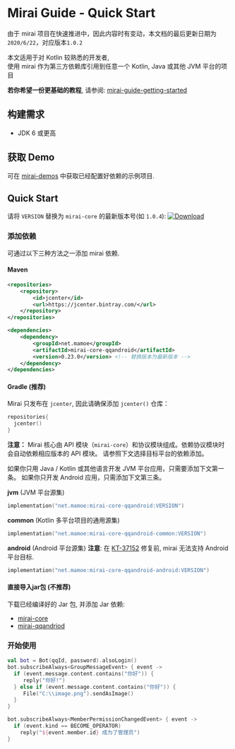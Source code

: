 # Mirai Guide - Quick Start

由于 mirai 项目在快速推进中，因此内容时有变动，本文档的最后更新日期为```2020/6/22```，对应版本```1.0.2```

本文适用于对 Kotlin 较熟悉的开发者,  
使用 mirai 作为第三方依赖库引用到任意一个 Kotlin, Java 或其他 JVM 平台的项目

**若你希望一份更基础的教程**, 请参阅: [mirai-guide-getting-started](guide_getting_started.md)

## 构建需求

- JDK 6 或更高

## 获取 Demo
可在 [mirai-demos](https://github.com/mamoe/mirai-demos) 中获取已经配置好依赖的示例项目.

## Quick Start

请将 `VERSION` 替换为 `mirai-core` 的最新版本号(如 `1.0.4`):
[![Download](https://api.bintray.com/packages/him188moe/mirai/mirai-core/images/download.svg)](https://bintray.com/him188moe/mirai/mirai-core/)  

### 添加依赖
可通过以下三种方法之一添加 mirai 依赖.

#### Maven

```xml
<repositories>
    <repository>
        <id>jcenter</id>
        <url>https://jcenter.bintray.com/</url>
    </repository>
</repositories>
```

```xml
<dependencies>
    <dependency>
        <groupId>net.mamoe</groupId>
        <artifactId>mirai-core-qqandroid</artifactId>
        <version>0.23.0</version> <!-- 替换版本为最新版本 -->
    </dependency>
</dependencies>
```

#### Gradle (推荐)

Mirai 只发布在 `jcenter`, 因此请确保添加 `jcenter()` 仓库：

```kotlin
repositories{
  jcenter()
}
```

**注意：**
Mirai 核心由 API 模块（`mirai-core`）和协议模块组成。依赖协议模块时会自动依赖相应版本的 API 模块。
请参照下文选择目标平台的依赖添加。

如果你只用 Java / Kotlin 或其他语言开发 JVM 平台应用，只需要添加下文第一条。
如果你只开发 Android 应用，只需添加下文第三条。

**jvm** (JVM 平台源集)

```kotlin
implementation("net.mamoe:mirai-core-qqandroid:VERSION")
```

**common** (Kotlin 多平台项目的通用源集)

```kotlin
implementation("net.mamoe:mirai-core-qqandroid-common:VERSION")
```

**android** (Android 平台源集)
**注意**: 在 [KT-37152](https://youtrack.jetbrains.com/issue/KT-37152) 修复前, mirai 无法支持 Android 平台目标.
```kotlin
implementation("net.mamoe:mirai-core-qqandroid-android:VERSION")
```

#### 直接导入jar包 (不推荐)
下载已经编译好的 Jar 包, 并添加 Jar 依赖:
- [mirai-core](https://github.com/mamoe/mirai-repo/tree/master/shadow/mirai-core)
- [mirai-qqandriod](https://github.com/mamoe/mirai-repo/tree/master/shadow/mirai-core-qqandroid)


### 开始使用

```kotlin
val bot = Bot(qqId, password).alsoLogin()
bot.subscribeAlways<GroupMessageEvent> { event ->
  if (event.message.content.contains("你好")) {
     reply("你好!")
  } else if (event.message.content.contains("你好")) {
     File("C:\\image.png").sendAsImage()
  } 
}

bot.subscribeAlways<MemberPermissionChangedEvent> { event ->
  if (event.kind == BECOME_OPERATOR)
    reply("${event.member.id} 成为了管理员")
}
```
